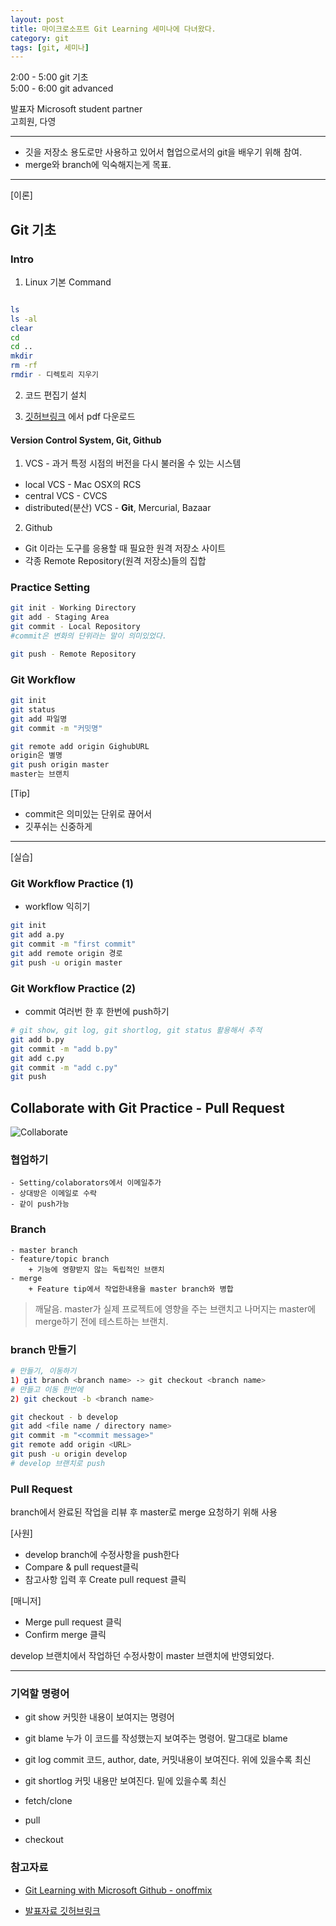 ```yaml
---
layout: post
title: 마이크로소프트 Git Learning 세미나에 다녀왔다.
category: git
tags: [git, 세미나]
---
```


2:00 - 5:00 git 기초  
5:00 - 6:00 git advanced

발표자 Microsoft student partner  
고희원, 다영

---

* 깃을 저장소 용도로만 사용하고 있어서 협업으로서의 git을 배우기 위해 참여.
* merge와 branch에 익숙해지는게 목표.

---
[이론]

## Git 기초

### Intro

1) Linux 기본 Command

```bash

ls
ls -al
clear
cd
cd ..
mkdir
rm -rf
rmdir - 디렉토리 지우기

```

2) 코드 편집기 설치

3) [깃허브링크](https://github.com/ekdud2412/MSP_Seminar_20180816) 에서 pdf 다운로드

#### Version Control System, Git, Github

1) VCS - 과거 특정 시점의 버전을 다시 불러올 수 있는 시스템

* local VCS - Mac OSX의 RCS
* central VCS - CVCS
* distributed(분산) VCS - **Git**, Mercurial, Bazaar

2) Github
- Git 이라는 도구를 응용할 때 필요한 원격 저장소 사이트
- 각종 Remote Repository(원격 저장소)들의 집합

### Practice Setting

```bash
git init - Working Directory
git add - Staging Area
git commit - Local Repository
#commit은 변화의 단위라는 말이 의미있었다.

git push - Remote Repository
```

### Git Workflow

```bash
git init
git status
git add 파일명
git commit -m "커밋명"

git remote add origin GighubURL
origin은 별명
git push origin master
master는 브랜치
```

[Tip]
* commit은 의미있는 단위로 끊어서
* 깃푸쉬는 신중하게

------------

[실습]

### Git Workflow Practice (1)

* workflow 익히기

```bash
git init
git add a.py
git commit -m "first commit"
git add remote origin 경로
git push -u origin master
```

### Git Workflow Practice (2)

* commit 여러번 한 후 한번에 push하기

```bash
# git show, git log, git shortlog, git status 활용해서 추적
git add b.py
git commit -m "add b.py"
git add c.py
git commit -m "add c.py"
git push
```

## Collaborate with Git Practice - Pull Request


![Collaborate]({{site.url}}/assets/post-img/git/collaborate.png)


### 협업하기
    - Setting/colaborators에서 이메일추가
    - 상대방은 이메일로 수락
    - 같이 push가능

### Branch
    - master branch
    - feature/topic branch
        + 기능에 영향받지 않는 독립적인 브랜치
    - merge
        + Feature tip에서 작업한내용을 master branch와 병합

> 깨달음. master가 실제 프로젝트에 영향을 주는 브랜치고 나머지는 master에 merge하기 전에 테스트하는 브랜치.

### branch 만들기

```bash
# 만들기, 이동하기
1) git branch <branch name> -> git checkout <branch name>
# 만들고 이동 한번에
2) git checkout -b <branch name>

git checkout - b develop
git add <file name / directory name>
git commit -m "<commit message>"
git remote add origin <URL>
git push -u origin develop
# develop 브랜치로 push
```

### Pull Request
branch에서 완료된 작업을 리뷰 후 master로 merge 요청하기 위해 사용

[사원]
* develop branch에 수정사항을 push한다
* Compare & pull request클릭
* 참고사항 입력 후 Create pull request 클릭

[매니저]
* Merge pull request 클릭
* Confirm merge 클릭

develop 브랜치에서 작업하던 수정사항이 master 브랜치에 반영되었다.

---

### 기억할 명령어

* git show
커밋한 내용이 보여지는 명령어

* git blame
누가 이 코드를 작성했는지 보여주는 명령어. 말그대로 blame

* git log
commit 코드, author, date, 커밋내용이 보여진다. 위에 있을수록 최신

* git shortlog
커밋 내용만 보여진다. 밑에 있을수록 최신

* fetch/clone
* pull
* checkout


### 참고자료
* [Git Learning with Microsoft Github - onoffmix](https://onoffmix.com/event/147910)

* [발표자료 깃허브링크](https://github.com/ekdud2412/MSP_Seminar_20180816)
